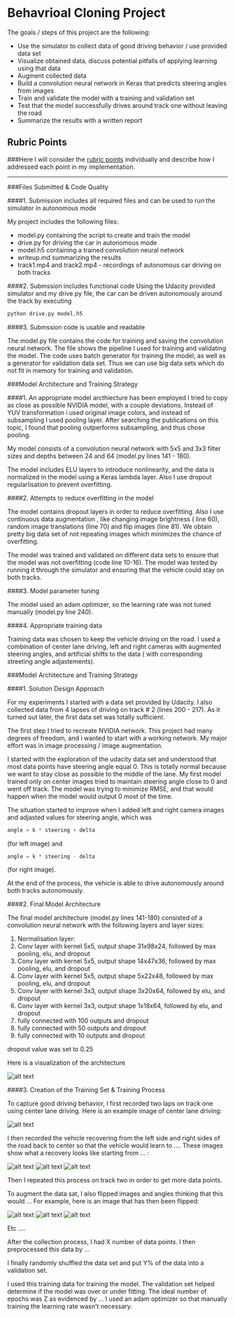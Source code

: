 # **Behavrioal Cloning Project**

The goals / steps of this project are the following:
* Use the simulator to collect data of good driving behavior / use provided data set
* Visualize obtained data, discuss potential pitfalls of applying learning using that data 
* Augment collected data
* Build a convolution neural network in Keras that predicts steering angles from images
* Train and validate the model with a training and validation set
* Test that the model successfully drives around track one without leaving the road
* Summarize the results with a written report


[//]: # (Image References)

[image1]: ./images/model.png "Model Visualization"
[image2]: ./images/train_cv.png "Train and CV error"
[image3]: ./images/center.jpg "Center Image"
[image4]: ./images/left.jpg "Left Image"
[image5]: ./images/right.jpg "Right Image"
[image6]: ./images/augment_0.jpg "Augmented Image 1"
[image7]: ./images/augment_6.jpg "Augmented Image 2"
[image8]: ./images/augment_9.jpg "Augmented Image 3"

## Rubric Points
###Here I will consider the [rubric points](https://review.udacity.com/#!/rubrics/432/view) individually and describe how I addressed each point in my implementation.  

---
###Files Submitted & Code Quality

####1. Submission includes all required files and can be used to run the simulator in autonomous mode

My project includes the following files:
* model.py containing the script to create and train the model
* drive.py for driving the car in autonomous mode
* model.h5 containing a trained convolution neural network 
* writeup.md summarizing the results
* track1.mp4 and track2.mp4 - recordings of autonomous car driving on both tracks

####2. Submssion includes functional code
Using the Udacity provided simulator and my drive.py file, the car can be driven autonomously around the track by executing 
```sh
python drive.py model.h5
```

####3. Submssion code is usable and readable

The model.py file contains the code for training and saving the convolution neural network. The file shows the pipeline I used for training and validating the model. The code uses batch generator for training the model, as well as a generator for validation data set. Thus we can use big data sets which do not fit in memory for training and validation.

###Model Architecture and Training Strategy

####1. An appropriate model arcthiecture has been employed
I tried to copy as close as possible NVIDIA model, with a couple deviations.
Instead of YUV transformation i used original image colors, and instead of subsampling I used pooling layer. After searching the publications on this topic, I found that pooling outperforms subsampling, and thus chose pooling.

My model consists of a convolution neural network with 5x5 and 3x3 filter sizes and depths between 24 and 64 (model.py lines 141 - 180).

The model includes ELU layers to introduce nonlinearity, and the data is normalized in the model using a Keras lambda layer. Also I use dropout regularlisation to prevent overfitting.

####2. Attempts to reduce overfitting in the model

The model contains dropout layers in order to reduce overfitting. Also I use continuous data augmentation , like changing image brightness ( line 60), random image translations (line 70) and flip images (line 81). We obtain pretty big data set of not repeating images which minimizes the chance of overfitting. 

The model was trained and validated on different data sets to ensure that the model was not overfitting (code line 10-16). The model was tested by running it through the simulator and ensuring that the vehicle could stay on both tracks.

####3. Model parameter tuning

The model used an adam optimizer, so the learning rate was not tuned manually (model.py line 240).

####4. Appropriate training data

Training data was chosen to keep the vehicle driving on the road. I used a combination of center lane driving, left and right cameras with augmented steering angles, and artificial shifts to the data ( with corresponding streeting angle adjastements).

###Model Architecture and Training Strategy

####1. Solution Design Approach

For my experiments I started with a data set provided by Udacity. I also collected data from 4 lapses of driving on track # 2 (lines 200 - 217). As it turned out later, the first data set was totally sufficient.

The first step I tried to recreate NVIDIA network. This project had many degrees of freedom, and i wanted to start with a working network. My major effort was in image processing / image augmentation.

I started with the exploration of the udacity data set and understood that most data points have steering angle equal 0. This is totally normal because we want to stay close as possible to the middle of the lane. My first model trained only on center images tried to maintain steering angle close to 0 and went off track. The model was trying to minimize RMSE, and that would happen when the model would output 0 most of the time. 

The situation started to improve when I added left and right camera images and adjasted values for steering angle, which was 
``` python
angle = k * steering + delta
``` 

(for left image) and 

``` python
angle = k * steering - delta
```

(for right image).


At the end of the process, the vehicle is able to drive autonomously around both tracks autonomously.

####2. Final Model Architecture

The final model architecture (model.py lines 141-180) consisted of a convolution neural network with the following layers and layer sizes:

1. Normalisation layer: 
2. Conv layer with kernel 5x5, output shape 31x98x24, followed by max pooling, elu, and dropout
3. Conv layer with kernel 5x5, output shape 14x47x36, followed by max pooling, elu, and dropout
4. Conv layer with kernel 5x5, output shape 5x22x48, followed by max pooling, elu, and dropout
5. Conv layer with kernel 3x3, output shape 3x20x64, followed by elu, and dropout
6. Conv layer with kernel 3x3, output shape 1x18x64, followed by elu, and dropout
7. fully connected with 100 outputs and dropout
8. fully connected with 50 outputs and dropout
9. fully connected with 10 outputs and dropout

dropout value was set to 0.25

Here is a visualization of the architecture

![alt text][image1]

####3. Creation of the Training Set & Training Process

To capture good driving behavior, I first recorded two laps on track one using center lane driving. Here is an example image of center lane driving:

![alt text][image2]

I then recorded the vehicle recovering from the left side and right sides of the road back to center so that the vehicle would learn to .... These images show what a recovery looks like starting from ... :

![alt text][image3]
![alt text][image4]
![alt text][image5]

Then I repeated this process on track two in order to get more data points.

To augment the data sat, I also flipped images and angles thinking that this would ... For example, here is an image that has then been flipped:

![alt text][image6]
![alt text][image7]
![alt text][image8]

Etc ....

After the collection process, I had X number of data points. I then preprocessed this data by ...


I finally randomly shuffled the data set and put Y% of the data into a validation set. 

I used this training data for training the model. The validation set helped determine if the model was over or under fitting. The ideal number of epochs was Z as evidenced by ... I used an adam optimizer so that manually training the learning rate wasn't necessary.
